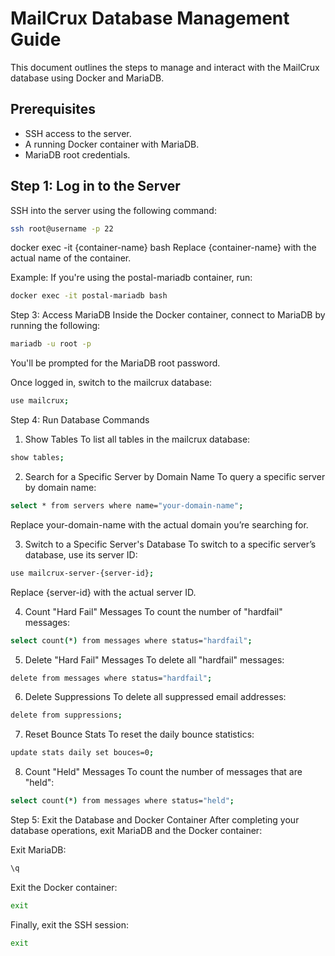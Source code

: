 # MailCrux Database Management Guide

This document outlines the steps to manage and interact with the MailCrux database using Docker and MariaDB.

## Prerequisites

- SSH access to the server.
- A running Docker container with MariaDB.
- MariaDB root credentials.

## Step 1: Log in to the Server

SSH into the server using the following command:

```bash
ssh root@username -p 22
```
docker exec -it {container-name} bash
Replace {container-name} with the actual name of the container.

Example: If you're using the postal-mariadb container, run:

```bash
docker exec -it postal-mariadb bash
```
Step 3: Access MariaDB
Inside the Docker container, connect to MariaDB by running the following:

```bash
mariadb -u root -p
```
You'll be prompted for the MariaDB root password.

Once logged in, switch to the mailcrux database:

```bash
use mailcrux;
```
Step 4: Run Database Commands
1. Show Tables
To list all tables in the mailcrux database:

```bash
show tables;
```
2. Search for a Specific Server by Domain Name
To query a specific server by domain name:

```bash
select * from servers where name="your-domain-name";
```
Replace your-domain-name with the actual domain you’re searching for.

3. Switch to a Specific Server's Database
To switch to a specific server’s database, use its server ID:

```bash
use mailcrux-server-{server-id};
```
Replace {server-id} with the actual server ID.

4. Count "Hard Fail" Messages
To count the number of "hardfail" messages:

```bash
select count(*) from messages where status="hardfail";
```
5. Delete "Hard Fail" Messages
To delete all "hardfail" messages:

```bash
delete from messages where status="hardfail";
```
6. Delete Suppressions
To delete all suppressed email addresses:

```bash
delete from suppressions;
```

7. Reset Bounce Stats
To reset the daily bounce statistics:

```bash
update stats daily set bouces=0;
```
8. Count "Held" Messages
To count the number of messages that are "held":

```bash
select count(*) from messages where status="held";
```
Step 5: Exit the Database and Docker Container
After completing your database operations, exit MariaDB and the Docker container:

Exit MariaDB:

```bash
\q
```
Exit the Docker container:

```bash
exit
```
Finally, exit the SSH session:

```bash
exit
```
